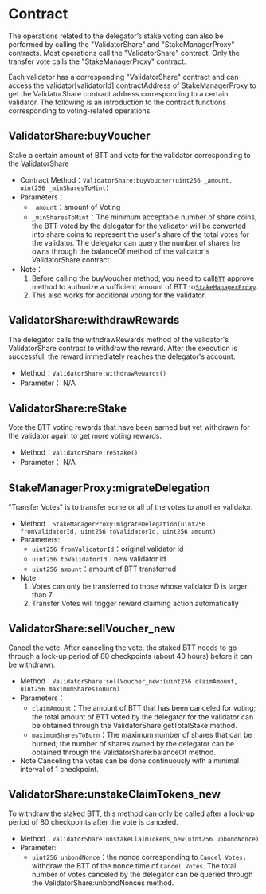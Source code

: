 # Contract
The operations related to the delegator’s stake voting can also be performed by calling the "ValidatorShare" and "StakeManagerProxy" contracts. Most operations call the "ValidatorShare" contract. Only the transfer vote calls the "StakeManagerProxy" contract. 

Each validator has a corresponding "ValidatorShare" contract and can access the validator[validatorId].contractAddress of StakeManagerProxy to get the ValidatorShare contract address corresponding to a certain validator. The following is an introduction to the contract functions corresponding to voting-related operations.

## ValidatorShare:buyVoucher
Stake a certain amount of BTT and vote for the validator corresponding to the ValidatorShare
* Contract Method：`ValidatorShare:buyVoucher(uint256 _amount, uint256 _minSharesToMint)`
* Parameters：
    * `_amount`：amount of Voting
    * `_minSharesToMint`：The minimum acceptable number of share coins, the BTT voted by the delegator for the validator will be converted into share coins to represent the user's share of the total votes for the validator. The delegator can query the number of shares he owns through the balanceOf method of the validator's ValidatorShare contract.
* Note：
    1. Before calling the buyVoucher method, you need to call[`BTT`](https://tronscan.org/#/contract/TAFjULxiVgT4qWk6UZwjqwZXTSaGaqnVp4/code) approve method to authorize a sufficient amount of BTT to[`StakeManagerProxy`](https://tronscan.org/#/contract/TEpjT8xbAe3FPCPFziqFfEjLVXaw9NbGXj/code).
    2. This also works for additional voting for the validator.


## ValidatorShare:withdrawRewards
The delegator calls the withdrawRewards method of the validator's ValidatorShare contract to withdraw the reward. After the execution is successful, the reward immediately reaches the delegator's account.
* Method：`ValidatorShare:withdrawRewards()`
* Parameter： N/A


## ValidatorShare:reStake
Vote the BTT voting rewards that have been earned but yet withdrawn for the validator again to get more voting rewards.
* Method：`ValidatorShare:reStake()`
* Parameter： N/A

## StakeManagerProxy:migrateDelegation
"Transfer Votes" is to transfer some or all of the votes to another validator.
* Method：`StakeManagerProxy:migrateDelegation(uint256 fromValidatorId, uint256 toValidatorId, uint256 amount)`
* Parameters:
    * `uint256 fromValidatorId`：original validator id
    * `uint256 toValidatorId`：new validator id
    * `uint256 amount`：amount of BTT transferred
* Note
    1. Votes can only be transferred to those whose validatorID is larger than 7.
    2. Transfer Votes will trigger reward claiming action automatically
    
## ValidatorShare:sellVoucher_new
Cancel the vote. After canceling the vote, the staked BTT needs to go through a lock-up period of 80 checkpoints (about 40 hours) before it can be withdrawn.
* Method：`ValidatorShare:sellVoucher_new:(uint256 claimAmount, uint256 maximumSharesToBurn)`
* Parameters：
    * `claimAmount`：The amount of BTT that has been canceled for voting; the total amount of BTT voted by the delegator for the validator can be obtained through the ValidatorShare:getTotalStake method.
    * `maximumSharesToBurn`：The maximum number of shares that can be burned; the number of shares owned by the delegator can be obtained through the ValidatorShare:balanceOf method.
* Note
    Canceling the votes can be done continuously with a minimal interval of 1 checkpoint.


## ValidatorShare:unstakeClaimTokens_new
To withdraw the staked BTT, this method can only be called after a lock-up period of 80 checkpoints after the vote is canceled.
* Method：`ValidatorShare:unstakeClaimTokens_new(uint256 unbondNonce) `
* Parameter:
    * `uint256 unbondNonce`：the nonce corresponding to `Cancel Votes`， withdraw the BTT of the nonce time of `Cancel Votes`. The total number of votes canceled by the delegator can be queried through the ValidatorShare:unbondNonces method.
